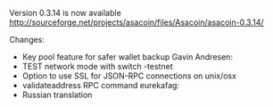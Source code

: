 Version 0.3.14 is now available
http://sourceforge.net/projects/asacoin/files/Asacoin/asacoin-0.3.14/

Changes:
* Key pool feature for safer wallet backup
Gavin Andresen:
* TEST network mode with switch -testnet
* Option to use SSL for JSON-RPC connections on unix/osx
* validateaddress RPC command
eurekafag:
* Russian translation
